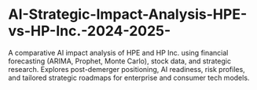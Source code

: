 # AI-Strategic-Impact-Analysis-HPE-vs-HP-Inc.-2024-2025-
A comparative AI impact analysis of HPE and HP Inc. using financial forecasting (ARIMA, Prophet, Monte Carlo), stock data, and strategic research. Explores post-demerger positioning, AI readiness, risk profiles, and tailored strategic roadmaps for enterprise and consumer tech models.
